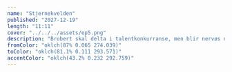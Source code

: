```yaml
---
name: "Stjernekvelden"
published: "2027-12-19"
length: "11:11"
cover: "../../../assets/ep5.png"
description: "Brobert skal delta i talentkonkurranse, men blir nervøs når han ser Popcornelia"
fromColor: "oklch(87% 0.065 274.039)"
toColor: "oklch(81.1% 0.111 293.571)"
accentColor: "oklch(43.2% 0.232 292.759)"
---
```

